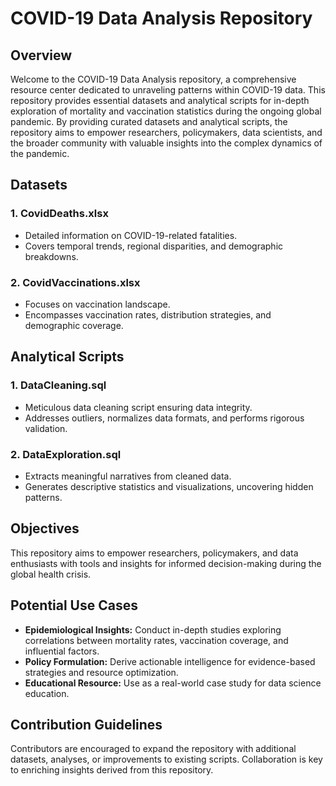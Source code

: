 # COVID-19 Data Analysis Repository

## Overview
Welcome to the COVID-19 Data Analysis repository, a comprehensive resource center dedicated to unraveling patterns within COVID-19 data. This repository provides essential datasets and analytical scripts for in-depth exploration of mortality and vaccination statistics during the ongoing global pandemic. By providing curated datasets and analytical scripts, the repository aims to empower researchers, policymakers, data scientists, and the broader community with valuable insights into the complex dynamics of the pandemic.

## Datasets
### 1. CovidDeaths.xlsx
- Detailed information on COVID-19-related fatalities.
- Covers temporal trends, regional disparities, and demographic breakdowns.

### 2. CovidVaccinations.xlsx
- Focuses on vaccination landscape.
- Encompasses vaccination rates, distribution strategies, and demographic coverage.

## Analytical Scripts
### 1. DataCleaning.sql
- Meticulous data cleaning script ensuring data integrity.
- Addresses outliers, normalizes data formats, and performs rigorous validation.

### 2. DataExploration.sql
- Extracts meaningful narratives from cleaned data.
- Generates descriptive statistics and visualizations, uncovering hidden patterns.

## Objectives
This repository aims to empower researchers, policymakers, and data enthusiasts with tools and insights for informed decision-making during the global health crisis.

## Potential Use Cases
- **Epidemiological Insights:** Conduct in-depth studies exploring correlations between mortality rates, vaccination coverage, and influential factors.
- **Policy Formulation:** Derive actionable intelligence for evidence-based strategies and resource optimization.
- **Educational Resource:** Use as a real-world case study for data science education.

## Contribution Guidelines
Contributors are encouraged to expand the repository with additional datasets, analyses, or improvements to existing scripts. Collaboration is key to enriching insights derived from this repository.
